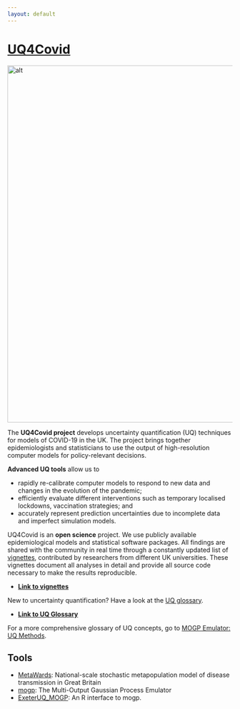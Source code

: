 ```yaml
---
layout: default
---
```



# [UQ4Covid](/)



<img src="{{ site.url }}/assets/uq4covid-banner.png" alt="alt" width=800 />

The __UQ4Covid project__ develops uncertainty quantification (UQ) techniques for models of COVID-19 in the UK.
The project brings together epidemiologists and statisticians to use the
output of high-resolution computer models for policy-relevant decisions. 

__Advanced UQ tools__ allow us to 

- rapidly re-calibrate computer models to respond to new data and changes in
  the evolution of the pandemic;
- efficiently evaluate different interventions such as temporary localised
  lockdowns, vaccination strategies; and
- accurately represent prediction uncertainties due to incomplete data and
  imperfect simulation models.

UQ4Covid is an __open science__ project. We use publicly available
epidemiological models and statistical software packages. All findings are
shared with the community in real time through a constantly updated list of
[vignettes](vignettes), contributed by researchers from different UK
universities. These vignettes document all analyses in detail and provide all
source code necessary to make the results reproducible. 

- [**Link to vignettes**](vignettes)

New to uncertainty quantification? Have a look at the [UQ
glossary](uq-glossary).  

- [**Link to UQ Glossary**](uq-glossary)

For a more comprehensive glossary of UQ concepts, go to [MOGP Emulator: UQ
Methods](https://mogp-emulator.readthedocs.io/en/latest/methods/methods.html).


## Tools

- [MetaWards](https://metawards.org/): National-scale stochastic metapopulation model of disease transmission in Great Britain
- [mogp](https://mogp-emulator.readthedocs.io): The Multi-Output Gaussian Process Emulator
- [ExeterUQ_MOGP](https://bayesexeter.github.io/ExeterUQ_MOGP/): An R interface to mogp.


